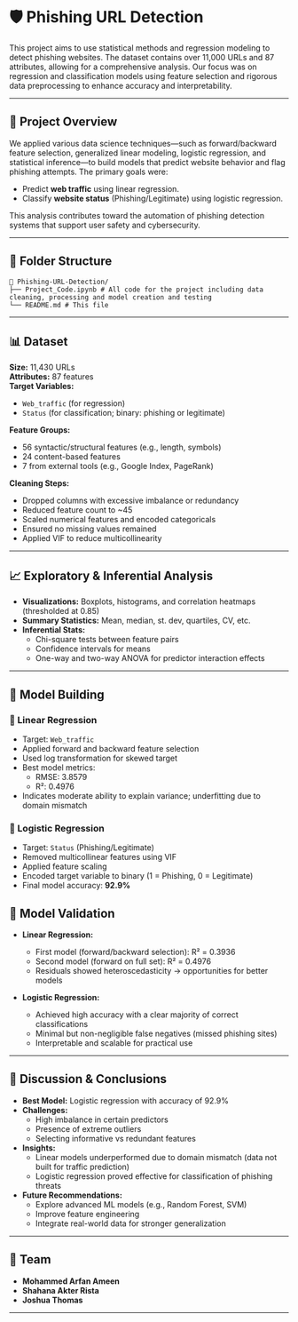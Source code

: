 # 🛡️ Phishing URL Detection

This project aims to use statistical methods and regression modeling to detect phishing websites. The dataset contains over 11,000 URLs and 87 attributes, allowing for a comprehensive analysis. Our focus was on regression and classification models using feature selection and rigorous data preprocessing to enhance accuracy and interpretability.

---

## 📄 Project Overview

We applied various data science techniques—such as forward/backward feature selection, generalized linear modeling, logistic regression, and statistical inference—to build models that predict website behavior and flag phishing attempts. The primary goals were:

- Predict **web traffic** using linear regression.
- Classify **website status** (Phishing/Legitimate) using logistic regression.

This analysis contributes toward the automation of phishing detection systems that support user safety and cybersecurity.

---

## 📁 Folder Structure
```plaintext
📁 Phishing-URL-Detection/
├── Project_Code.ipynb # All code for the project including data cleaning, processing and model creation and testing
└── README.md # This file
````
---
## 📊 Dataset

**Size:** 11,430 URLs  
**Attributes:** 87 features  
**Target Variables:**
- `Web_traffic` (for regression)
- `Status` (for classification; binary: phishing or legitimate)

**Feature Groups:**
- 56 syntactic/structural features (e.g., length, symbols)
- 24 content-based features
- 7 from external tools (e.g., Google Index, PageRank)

**Cleaning Steps:**
- Dropped columns with excessive imbalance or redundancy
- Reduced feature count to ~45
- Scaled numerical features and encoded categoricals
- Ensured no missing values remained
- Applied VIF to reduce multicollinearity

---

## 📈 Exploratory & Inferential Analysis

- **Visualizations:** Boxplots, histograms, and correlation heatmaps (thresholded at 0.85)
- **Summary Statistics:** Mean, median, st. dev, quartiles, CV, etc.
- **Inferential Stats:**
  - Chi-square tests between feature pairs
  - Confidence intervals for means
  - One-way and two-way ANOVA for predictor interaction effects

---

## 🧠 Model Building

### 🔹 Linear Regression
- Target: `Web_traffic`
- Applied forward and backward feature selection
- Used log transformation for skewed target
- Best model metrics:
  - RMSE: 3.8579
  - R²: 0.4976
- Indicates moderate ability to explain variance; underfitting due to domain mismatch

### 🔹 Logistic Regression
- Target: `Status` (Phishing/Legitimate)
- Removed multicollinear features using VIF
- Applied feature scaling
- Encoded target variable to binary (1 = Phishing, 0 = Legitimate)
- Final model accuracy: **92.9%**

## 🧪 Model Validation

- **Linear Regression:**
  - First model (forward/backward selection): R² = 0.3936
  - Second model (forward on full set): R² = 0.4976
  - Residuals showed heteroscedasticity → opportunities for better models

- **Logistic Regression:**
  - Achieved high accuracy with a clear majority of correct classifications
  - Minimal but non-negligible false negatives (missed phishing sites)
  - Interpretable and scalable for practical use

---

## 💬 Discussion & Conclusions

- **Best Model:** Logistic regression with accuracy of 92.9%
- **Challenges:**
  - High imbalance in certain predictors
  - Presence of extreme outliers
  - Selecting informative vs redundant features
- **Insights:**
  - Linear models underperformed due to domain mismatch (data not built for traffic prediction)
  - Logistic regression proved effective for classification of phishing threats
- **Future Recommendations:**
  - Explore advanced ML models (e.g., Random Forest, SVM)
  - Improve feature engineering
  - Integrate real-world data for stronger generalization

---
## 👥 Team

* **Mohammed Arfan Ameen**
* **Shahana Akter Rista**
* **Joshua Thomas**

---

